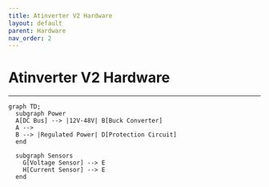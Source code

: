 ```yaml
---
title: Atinverter V2 Hardware
layout: default
parent: Hardware
nav_order: 2
---
```


# **Atinverter V2 Hardware**
***

```mermaid
graph TD;
  subgraph Power
  A[DC Bus] --> |12V-48V| B[Buck Converter]
  A -->  
  B --> |Regulated Power| D[Protection Circuit]
  end
  
  subgraph Sensors
    G[Voltage Sensor] --> E
    H[Current Sensor] --> E
  end
```
